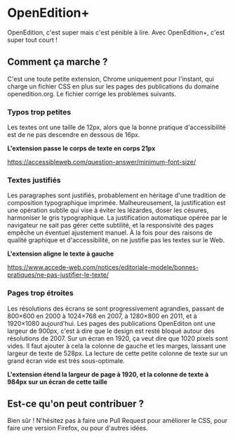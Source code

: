 # OpenEdition+

OpenEdition, c'est super mais c'est pénible à lire. 
Avec OpenEdition+, c'est super tout court !

## Comment ça marche ? 

C'est une toute petite extension, Chrome uniquement pour l'instant, qui charge un fichier CSS en plus sur les pages des publications du domaine openedition.org. Le fichier corrige les problèmes suivants.

### Typos trop petites

Les textes ont une taille de 12px, alors que la bonne pratique d'accessibilité est de ne pas descendre en dessous de 16px. 

**L'extension passe le corps de texte en corps 21px**

https://accessibleweb.com/question-answer/minimum-font-size/

### Textes justifiés

Les paragraphes sont justifiés, probablement en héritage d'une tradition de composition typographique imprimée. Malheureusement, la justification est une opération subtile qui vise à éviter les lézardes, doser les césures, harmoniser le gris typographique. La justification automatique opérée par le navigateur ne sait pas gérer cette subtilité, et la responsivité des pages empêche un éventuel ajustement manuel. À la fois pour des raisons de qualité graphique et d'accessibilité, on ne justifie pas les textes sur le Web. 

**L'extension aligne le texte à gauche**

https://www.accede-web.com/notices/editoriale-modele/bonnes-pratiques/ne-pas-justifier-le-texte/

### Pages trop étroites

Les résolutions des écrans se sont progressivement agrandies, passant de 800×600 en 2000 à 1024×768 en 2007, à 1280×800 en 2011, et à 1920×1080 aujourd'hui.
Les pages des publications OpenEditon ont une largeur de 900px, c'est à dire que le design est resté bloqué autour des résolutions de 2007. Sur un écran en 1920, ça veut dire que 1020 pixels sont vides. Il faut ajouter à cela la colonne de gauche et les marges, laissant une largeur de texte de 528px. 
La lecture de cette petite colonne de texte sur un grand écran vide est très sous-optimale.

**L'extension étend la largeur de page à 1920, et la colonne de texte à 984px sur un écran de cette taille**

## Est-ce qu'on peut contribuer ?

Bien sûr ! N'hésitez pas à faire une Pull Request pour améliorer le CSS, pour faire une version Firefox, ou pour d'autres idées.